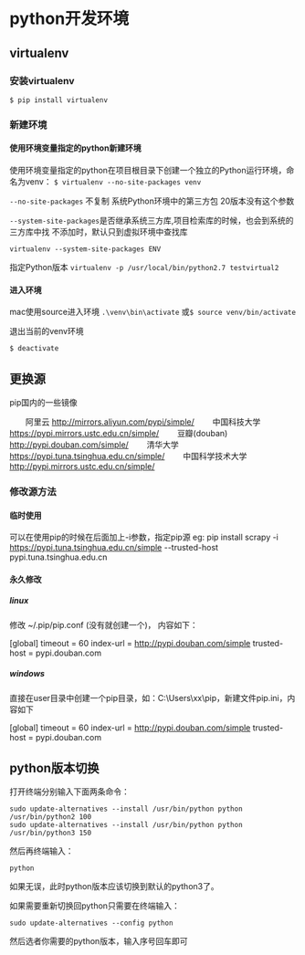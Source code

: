 # python开发环境

## virtualenv

### 安装virtualenv

`$ pip install virtualenv`

### 新建环境

#### 使用环境变量指定的python新建环境

使用环境变量指定的python在项目根目录下创建一个独立的Python运行环境，命名为venv：
`$ virtualenv --no-site-packages venv`

`--no-site-packages` 不复制 系统Python环境中的第三方包 20版本没有这个参数

`--system-site-packages`是否继承系统三方库,项目检索库的时候，也会到系统的三方库中找
不添加时，默认只到虚拟环境中查找库

`virtualenv --system-site-packages ENV`

指定Python版本
`virtualenv -p /usr/local/bin/python2.7 testvirtual2`

#### 进入环境

mac使用source进入环境
`.\venv\bin\activate` 或`$ source venv/bin/activate`

退出当前的venv环境

`$ deactivate`

## 更换源

pip国内的一些镜像

  阿里云 http://mirrors.aliyun.com/pypi/simple/ 
  中国科技大学 https://pypi.mirrors.ustc.edu.cn/simple/ 
  豆瓣(douban) http://pypi.douban.com/simple/ 
  清华大学 https://pypi.tuna.tsinghua.edu.cn/simple/ 
  中国科学技术大学 http://pypi.mirrors.ustc.edu.cn/simple/

### 修改源方法

#### 临时使用

可以在使用pip的时候在后面加上-i参数，指定pip源 
eg: pip install scrapy -i https://pypi.tuna.tsinghua.edu.cn/simple   --trusted-host  pypi.tuna.tsinghua.edu.cn

#### 永久修改

##### linux

修改 ~/.pip/pip.conf (没有就创建一个)， 内容如下：

[global]
timeout = 60
index-url = http://pypi.douban.com/simple
trusted-host = pypi.douban.com

##### windows

直接在user目录中创建一个pip目录，如：C:\Users\xx\pip，新建文件pip.ini，内容如下

[global]
timeout = 60
index-url = http://pypi.douban.com/simple
trusted-host = pypi.douban.com


## python版本切换

打开终端分别输入下面两条命令：

`sudo update-alternatives --install /usr/bin/python python /usr/bin/python2 100`   
`sudo update-alternatives --install /usr/bin/python python /usr/bin/python3 150`

然后再终端输入：

    python

如果无误，此时python版本应该切换到默认的python3了。

如果需要重新切换回python只需要在终端输入：

`sudo update-alternatives --config python`

然后选者你需要的python版本，输入序号回车即可
